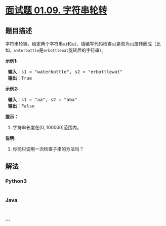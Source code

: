 # [面试题 01.09. 字符串轮转](https://leetcode.cn/problems/string-rotation-lcci)



## 题目描述

<!-- 这里写题目描述 -->

<p>字符串轮转。给定两个字符串<code>s1</code>和<code>s2</code>，请编写代码检查<code>s2</code>是否为<code>s1</code>旋转而成（比如，<code>waterbottle</code>是<code>erbottlewat</code>旋转后的字符串）。</p>

<p><strong>示例1:</strong></p>

<pre><strong> 输入</strong>：s1 = &quot;waterbottle&quot;, s2 = &quot;erbottlewat&quot;
<strong> 输出</strong>：True
</pre>

<p><strong>示例2:</strong></p>

<pre><strong> 输入</strong>：s1 = &quot;aa&quot;, s2 = &quot;aba&quot;
<strong> 输出</strong>：False
</pre>

<ol>
</ol>

<p><strong>提示：</strong></p>

<ol>
	<li>字符串长度在[0, 100000]范围内。</li>
</ol>

<p><strong>说明:</strong></p>

<ol>
	<li>你能只调用一次检查子串的方法吗？</li>
</ol>


## 解法

<!-- 这里可写通用的实现逻辑 -->

<!-- tabs:start -->

### **Python3**

<!-- 这里可写当前语言的特殊实现逻辑 -->

```python

```

### **Java**

<!-- 这里可写当前语言的特殊实现逻辑 -->

```java

```

### **...**

```

```

<!-- tabs:end -->

